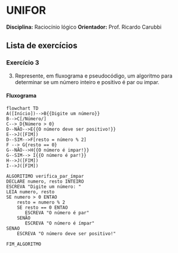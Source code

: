 # UNIFOR
**Disciplina:** Raciocínio lógico
**Orientador:** Prof. Ricardo Carubbi

## Lista de exercícios

### Exercício 3

3) Represente, em fluxograma e pseudocódigo, um algoritmo para determinar se um número inteiro e positivo é par ou impar.

#### Fluxograma

```mermaid
flowchart TD
A([Início])-->B{{Digite um número}}
B-->C[/Número/]
C--> D{Número > 0}
D--NÃO-->E{{O número deve ser positivo!}}
E-->J([FIM])
D--SIM-->F[resto = número % 2]
F --> G{resto == 0}
G--NÃO-->H{{O número é impar!}}
G--SIM--> I{{O número é par!}}
H-->J([FIM])
I-->J([FIM])
```
```
ALGORITIMO verifica_par_ímpar
DECLARE numero, resto INTEIRO
ESCREVA "Digite um número: "
LEIA numero, resto
SE numero > 0 ENTAO
    resto = numero % 2
    SE resto == 0 ENTAO
       ESCREVA "O número é par"
    SENÃO 
       ESCREVA "O número é ímpar"
SENAO 
    ESCREVA "O número deve ser positivo!"
 
FIM_ALGORITMO

```


